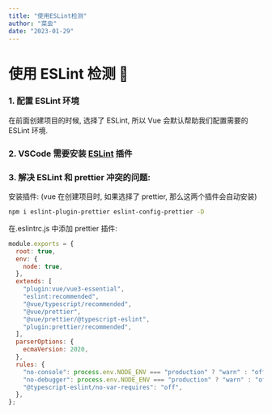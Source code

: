 ```yaml
---
title: "使用ESLint检测"
author: "菜虫"
date: "2023-01-29"
---
```


# 使用 ESLint 检测 :checkered_flag:

### 1. 配置 ESLint 环境

在前面创建项目的时候, 选择了 ESLint, 所以 Vue 会默认帮助我们配置需要的 ESLint 环境.

### 2. VSCode 需要安装 [ESLint](https://marketplace.visualstudio.com/items?itemName=dbaeumer.vscode-eslint) 插件

### 3. 解决 ESLint 和 prettier 冲突的问题:

安装插件: (vue 在创建项目时, 如果选择了 prettier, 那么这两个插件会自动安装)

```sh
npm i eslint-plugin-prettier eslint-config-prettier -D
```

在.eslintrc.js 中添加 prettier 插件:

```js {12}
module.exports = {
  root: true,
  env: {
    node: true,
  },
  extends: [
    "plugin:vue/vue3-essential",
    "eslint:recommended",
    "@vue/typescript/recommended",
    "@vue/prettier",
    "@vue/prettier/@typescript-eslint",
    "plugin:prettier/recommended",
  ],
  parserOptions: {
    ecmaVersion: 2020,
  },
  rules: {
    "no-console": process.env.NODE_ENV === "production" ? "warn" : "off",
    "no-debugger": process.env.NODE_ENV === "production" ? "warn" : "off",
    "@typescript-eslint/no-var-requires": "off",
  },
};
```
